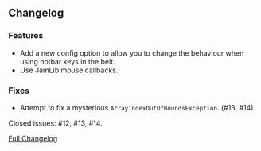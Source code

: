 ## Changelog

### Features

- Add a new config option to allow you to change the behaviour when using hotbar keys in the belt.
- Use JamLib mouse callbacks.

### Fixes

- Attempt to fix a mysterious `ArrayIndexOutOfBoundsException`. (#13, #14)

Closed issues: #12, #13, #14.

[Full Changelog](https://github.com/JamCoreModding/UtilityBelt/compare/1.1.1...1.1.2)
